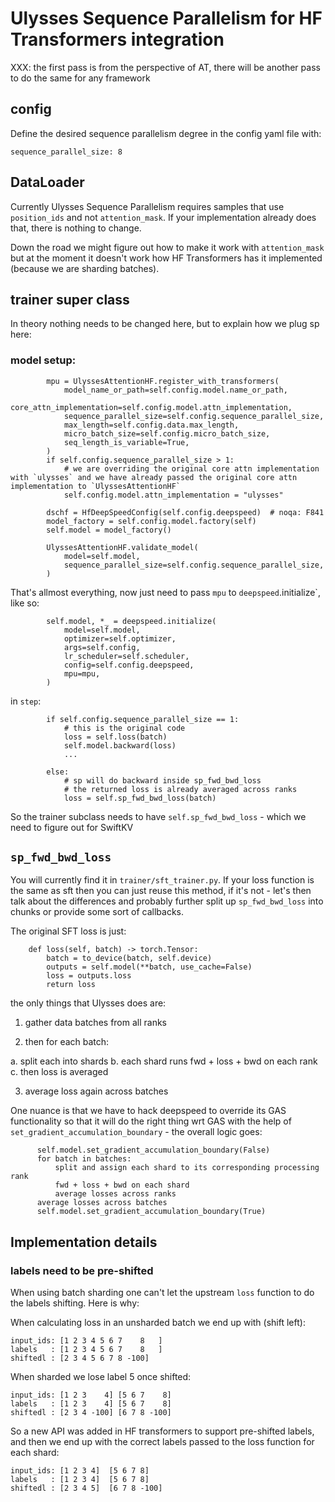 # Ulysses Sequence Parallelism for HF Transformers integration

XXX: the first pass is from the perspective of AT, there will be another pass to do the same for any framework

## config

Define the desired sequence parallelism degree in the config yaml file with:
```
sequence_parallel_size: 8
```

## DataLoader

Currently Ulysses Sequence Parallelism requires samples that use `position_ids` and not `attention_mask`. If your implementation already does that, there is nothing to change.

Down the road we might figure out how to make it work with `attention_mask` but at the moment it doesn't work how HF Transformers has it implemented (because we are sharding batches).

## trainer super class

In theory nothing needs to be changed here, but to explain how we plug sp here:

### model setup:

```
        mpu = UlyssesAttentionHF.register_with_transformers(
            model_name_or_path=self.config.model.name_or_path,
            core_attn_implementation=self.config.model.attn_implementation,
            sequence_parallel_size=self.config.sequence_parallel_size,
            max_length=self.config.data.max_length,
            micro_batch_size=self.config.micro_batch_size,
            seq_length_is_variable=True,
        )
        if self.config.sequence_parallel_size > 1:
            # we are overriding the original core attn implementation with `ulysses` and we have already passed the original core attn implementation to `UlyssesAttentionHF`
            self.config.model.attn_implementation = "ulysses"

        dschf = HfDeepSpeedConfig(self.config.deepspeed)  # noqa: F841
        model_factory = self.config.model.factory(self)
        self.model = model_factory()

        UlyssesAttentionHF.validate_model(
            model=self.model,
            sequence_parallel_size=self.config.sequence_parallel_size,
        )

```
That's allmost everything, now just need to pass `mpu` to `deepspeed`.initialize`, like so:

```
        self.model, *_ = deepspeed.initialize(
            model=self.model,
            optimizer=self.optimizer,
            args=self.config,
            lr_scheduler=self.scheduler,
            config=self.config.deepspeed,
            mpu=mpu,
        )
```

in `step`:

```
        if self.config.sequence_parallel_size == 1:
            # this is the original code
            loss = self.loss(batch)
            self.model.backward(loss)
            ...

        else:
            # sp will do backward inside sp_fwd_bwd_loss
            # the returned loss is already averaged across ranks
            loss = self.sp_fwd_bwd_loss(batch)
```

So the trainer subclass needs to have `self.sp_fwd_bwd_loss` - which we need to figure out for SwiftKV

## `sp_fwd_bwd_loss`

You will currently find it in `trainer/sft_trainer.py`. If your loss function is the same as sft then you can just reuse this method, if it's not - let's then talk about the differences and probably further split up `sp_fwd_bwd_loss` into chunks or provide some sort of callbacks.

The original SFT loss is just:

```
    def loss(self, batch) -> torch.Tensor:
        batch = to_device(batch, self.device)
        outputs = self.model(**batch, use_cache=False)
        loss = outputs.loss
        return loss
```
the only things that Ulysses does are:
1. gather data batches from all ranks

2. then for each batch:

a. split each into shards
b. each shard runs fwd + loss + bwd on each rank
c. then loss is averaged

3. average loss again across batches

One nuance is that we have to hack deepspeed to override its GAS functionality so that it will do the right thing wrt GAS with the help of `set_gradient_accumulation_boundary` - the overall logic goes:

```
      self.model.set_gradient_accumulation_boundary(False)
      for batch in batches:
          split and assign each shard to its corresponding processing rank
          fwd + loss + bwd on each shard
          average losses across ranks
      average losses across batches
      self.model.set_gradient_accumulation_boundary(True)
```


## Implementation details

### labels need to be pre-shifted

When using batch sharding one can't let the upstream `loss` function to do the labels shifting. Here is why:

When calculating loss in an unsharded batch we end up with (shift left):

```
input_ids: [1 2 3 4 5 6 7    8   ]
labels   : [1 2 3 4 5 6 7    8   ]
shiftedl : [2 3 4 5 6 7 8 -100]
```

When sharded we lose label 5 once shifted:

```
input_ids: [1 2 3    4] [5 6 7    8]
labels   : [1 2 3    4] [5 6 7    8]
shiftedl : [2 3 4 -100] [6 7 8 -100]
```

So a new API was added in HF transformers to support pre-shifted labels, and then we end up with the correct labels passed to the loss function for each shard:

```
input_ids: [1 2 3 4]  [5 6 7 8]
labels   : [1 2 3 4]  [5 6 7 8]
shiftedl : [2 3 4 5]  [6 7 8 -100]
```